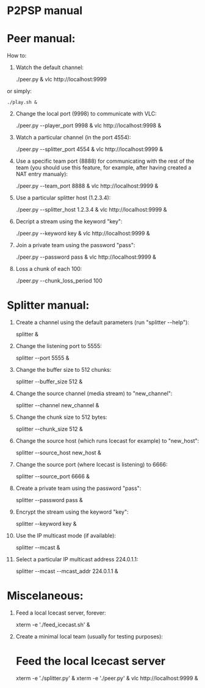 P2PSP manual
============

# Peer manual:

How to:

1. Watch the default channel:

    ./peer.py &
    vlc http://localhost:9999

or simply:

    ./play.sh &

2. Change the local port (9998) to communicate with VLC:

    ./peer.py --player_port 9998 &
    vlc http://localhost:9998 &

3. Watch a particular channel (in the port 4554):

    ./peer.py --splitter_port 4554 &
    vlc http://localhost:9999 &

4. Use a specific team port (8888) for communicating with the rest of
   the team (you should use this feature, for example, after having
   created a NAT entry manualy):

    ./peer.py --team_port 8888 &
    vlc http://localhost:9999 &

5. Use a particular splitter host (1.2.3.4):

    ./peer.py --splitter_host 1.2.3.4 &
    vlc http://localhost:9999 &

6. Decript a stream using the keyword "key":

    ./peer.py --keyword key &
    vlc http://localhost:9999 &

7. Join a private team using the password "pass":

    ./peer.py --password pass &
    vlc http://localhost:9999 &

8. Loss a chunk of each 100:

    ./peer.py --chunk_loss_period 100

# Splitter manual:

1. Create a channel using the default parameters (run "splitter --help"):

    splitter &

2. Change the listening port to 5555:

    splitter --port 5555 &

3. Change the buffer size to 512 chunks:

    splitter --buffer_size 512 &

4. Change the source channel (media stream) to "new_channel":

    splitter --channel new_channel &

5. Change the chunk size to 512 bytes:

    splitter --chunk_size 512 &

6. Change the source host (which runs Icecast for example) to
   "new_host":

    splitter --source_host new_host &

7. Change the source port (where Icecast is listening) to 6666:

    splitter --source_port 6666 &

8. Create a private team using the password "pass":

    splitter --password pass &

9. Encrypt the stream using the keyword "key":

    splitter --keyword key &

10. Use the IP multicast mode (if available):

    splitter --mcast &

11. Select a particular IP multicast address 224.0.1.1:

    splitter --mcast --mcast_addr 224.0.1.1 &

# Miscelaneous:

1. Feed a local Icecast server, forever:

    xterm -e './feed_icecast.sh' &

2. Create a minimal local team (usually for testing purposes):

    # Feed the local Icecast server
    xterm -e './splitter.py' &
    xterm -e './peer.py' &
    vlc http://localhost:9999 &
    
